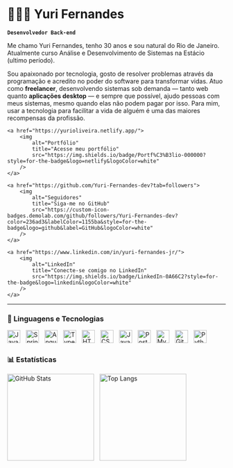 # 👨🏻‍💻 Yuri Fernandes

**`Desenvolvedor Back-end`**

Me chamo Yuri Fernandes, tenho 30 anos e sou natural do Rio de Janeiro. Atualmente curso Análise e Desenvolvimento de Sistemas na Estácio (ultimo período).

Sou apaixonado por tecnologia, gosto de resolver problemas através da programação e acredito no poder do software para transformar vidas. Atuo como **freelancer**, desenvolvendo sistemas sob demanda — tanto web quanto **aplicações desktop** — e sempre que possível, ajudo pessoas com meus sistemas, mesmo quando elas não podem pagar por isso. Para mim, usar a tecnologia para facilitar a vida de alguém é uma das maiores recompensas da profissão.


<p align="left">
   

    <a href="https://yurioliveira.netlify.app/">
        <img 
            alt="Portfólio" 
            title="Acesse meu portfólio" 
            src="https://img.shields.io/badge/Portf%C3%B3lio-000000?style=for-the-badge&logo=netlify&logoColor=white"
        />
    </a>

    <a href="https://github.com/Yuri-Fernandes-dev?tab=followers">
        <img 
            alt="Seguidores" 
            title="Siga-me no GitHub" 
            src="https://custom-icon-badges.demolab.com/github/followers/Yuri-Fernandes-dev?color=236ad3&labelColor=1155ba&style=for-the-badge&logo=github&label=GitHub&logoColor=white"
        />
    </a>

    <a href="https://www.linkedin.com/in/yuri-fernandes-jr/">
        <img 
            alt="LinkedIn" 
            title="Conecte-se comigo no LinkedIn" 
            src="https://img.shields.io/badge/LinkedIn-0A66C2?style=for-the-badge&logo=linkedin&logoColor=white"
        />
    </a>
</p>


---

### 🤖 Linguagens e Tecnologias

<img align="left" alt="Java" title="Java" width="30px" style="padding-right: 10px;" src="https://cdn.jsdelivr.net/gh/devicons/devicon@latest/icons/java/java-original.svg" />
<img align="left" alt="Spring Boot" title="Spring Boot" width="30px" style="padding-right: 10px;" src="https://cdn.jsdelivr.net/gh/devicons/devicon@latest/icons/spring/spring-original.svg" />
<img align="left" alt="Angular" title="Angular" width="30px" style="padding-right: 10px;" src="https://cdn.jsdelivr.net/gh/devicons/devicon@latest/icons/angular/angular-original.svg" />
<img align="left" alt="TypeScript" title="TypeScript" width="30px" style="padding-right: 10px;" src="https://cdn.jsdelivr.net/gh/devicons/devicon@latest/icons/typescript/typescript-original.svg" />
<img align="left" alt="HTML" title="HTML" width="30px" style="padding-right: 10px;" src="https://cdn.jsdelivr.net/gh/devicons/devicon@latest/icons/html5/html5-original.svg" />
<img align="left" alt="CSS" title="CSS" width="30px" style="padding-right: 10px;" src="https://cdn.jsdelivr.net/gh/devicons/devicon@latest/icons/css3/css3-original.svg" />
<img align="left" alt="JavaScript" title="JavaScript" width="30px" style="padding-right: 10px;" src="https://cdn.jsdelivr.net/gh/devicons/devicon@latest/icons/javascript/javascript-original.svg" />
<img align="left" alt="PostgreSQL" title="PostgreSQL" width="30px" style="padding-right: 10px;" src="https://cdn.jsdelivr.net/gh/devicons/devicon@latest/icons/postgresql/postgresql-original.svg" />
<img align="left" alt="MySQL" title="MySQL" width="30px" style="padding-right: 10px;" src="https://cdn.jsdelivr.net/gh/devicons/devicon@latest/icons/mysql/mysql-original.svg" />
<img align="left" alt="Git" title="Git" width="30px" style="padding-right: 10px;" src="https://cdn.jsdelivr.net/gh/devicons/devicon@latest/icons/git/git-original.svg" />
<img align="left" alt="Python" title="Python" width="30px" style="padding-right: 10px;" src="https://cdn.jsdelivr.net/gh/devicons/devicon@latest/icons/python/python-original.svg" />

<br/>
<br/>


### 📊 Estatísticas

<p>
  <img 
    align="left" 
    alt="GitHub Stats" 
    height="200" 
    style="padding-right: 10px;" 
    src="https://github-readme-stats.vercel.app/api?username=Yuri-Fernandes-dev&show_icons=true&theme=tokyonight&include_all_commits=true&locale=pt-br" 
  />

<img 
      align="left" 
      alt="Top Langs" 
      height="200" 
      src="https://github-readme-stats.vercel.app/api/top-langs/?username=Yuri-Fernandes-dev&theme=tokyonight&layout=compact&custom_title=Tecnologias&langs_count=9" 
  />
</p>
